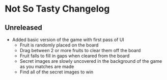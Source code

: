 # Not So Tasty Changelog

## Unreleased
* Added basic version of the game with first pass of UI
	* Fruit is randomly placed on the board
	* Drag between 2 or more fruits to clear them off the board
	* Fruit falls to fill in gaps when cleared from the board
	* Secret images are slowly uncovered in the background of the game as you matches are made
	* Find all of the secret images to win